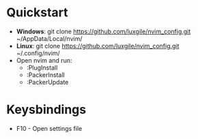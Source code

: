 # Quickstart
- **Windows**: git clone https://github.com/luxgile/nvim_config.git ~/AppData/Local/nvim/
- **Linux**: git clone https://github.com/luxgile/nvim_config.git ~/.config/nvim/
- Open nvim and run:
    - :PlugInstall
    - :PackerInstall
    - :PackerUpdate

# Keysbindings
- F10 - Open settings file
